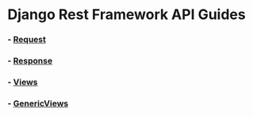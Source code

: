 # Django Rest Framework API Guides

### - [Request](./Request.md)

### - [Response](./Response.md)

### - [Views](./Views.md)

### \- [GenericViews](./GenericViews.md)

